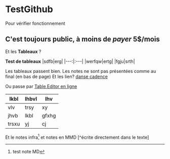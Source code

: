 TestGithub
==========

Pour vérifier fonctionnement

## C'est toujours public, à moins de *payer* 5$/mois

Et les **Tableaux** ?

**Test de tableaux**
|sdfb|erg|
|---:|:---|
|werfqw|ertg|
|fgju|srth|

Les tableaux passent bien. Les notes ne sont pas présentées comme au final (en bas de page)
Et les lien? [danse cadence](http://www.danse.qc.ca)


Ou passe par [Table Editor en ligne](http://truben.no/table/)

| lkbl | lhbvl | lhv |
| ---- | ----- | --- |
| vlv  | trsy  | xy  |
|  jhvb    |   lkbl    |   gfxhg  |
|   trsxu   |    yj   |  cj   |

Et le notes infra[^1] et notes en MMD [^écrite directement dans le texte]









[^1]: test note MD
